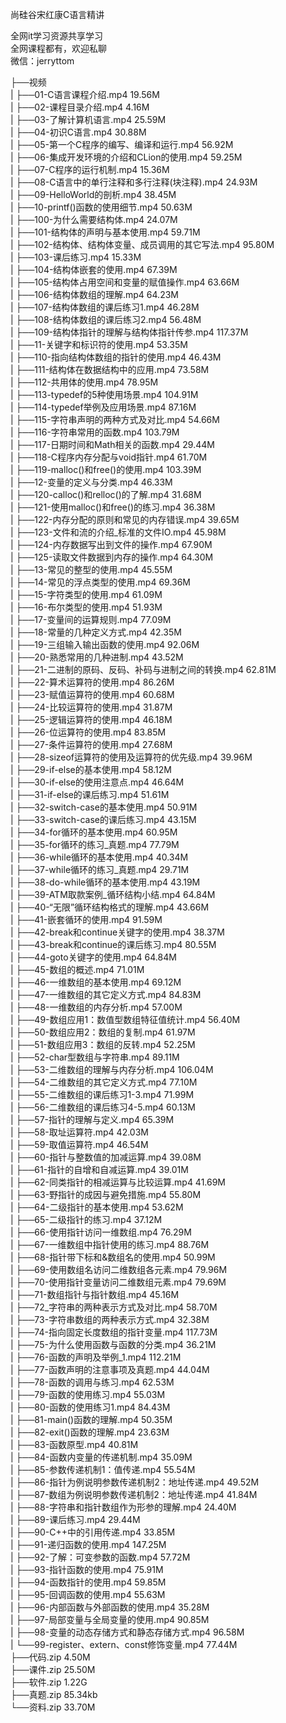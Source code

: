 尚硅谷宋红康C语言精讲

全网it学习资源共享学习<br>全网课程都有，欢迎私聊<br>微信：jerryttom<br>

├──视频<br> | ├──01-C语言课程介绍.mp4 19.56M<br> | ├──02-课程目录介绍.mp4 4.16M<br> | ├──03-了解计算机语言.mp4 25.59M<br> | ├──04-初识C语言.mp4 30.88M<br> | ├──05-第一个C程序的编写、编译和运行.mp4 56.92M<br> | ├──06-集成开发环境的介绍和CLion的使用.mp4 59.25M<br> | ├──07-C程序的运行机制.mp4 15.36M<br> | ├──08-C语言中的单行注释和多行注释(块注释).mp4 24.93M<br> | ├──09-HelloWorld的剖析.mp4 38.45M<br> | ├──10-printf()函数的使用细节.mp4 50.63M<br> | ├──100-为什么需要结构体.mp4 24.07M<br> | ├──101-结构体的声明与基本使用.mp4 59.71M<br> | ├──102-结构体、结构体变量、成员调用的其它写法.mp4 95.80M<br> | ├──103-课后练习.mp4 15.33M<br> | ├──104-结构体嵌套的使用.mp4 67.39M<br> | ├──105-结构体占用空间和变量的赋值操作.mp4 63.66M<br> | ├──106-结构体数组的理解.mp4 64.23M<br> | ├──107-结构体数组的课后练习1.mp4 46.28M<br> | ├──108-结构体数组的课后练习2.mp4 56.48M<br> | ├──109-结构体指针的理解与结构体指针传参.mp4 117.37M<br> | ├──11-关键字和标识符的使用.mp4 53.35M<br> | ├──110-指向结构体数组的指针的使用.mp4 46.43M<br> | ├──111-结构体在数据结构中的应用.mp4 73.58M<br> | ├──112-共用体的使用.mp4 78.95M<br> | ├──113-typedef的5种使用场景.mp4 104.91M<br> | ├──114-typedef举例及应用场景.mp4 87.16M<br> | ├──115-字符串声明的两种方式及对比.mp4 54.66M<br> | ├──116-字符串常用的函数.mp4 103.79M<br> | ├──117-日期时间和Math相关的函数.mp4 29.44M<br> | ├──118-C程序内存分配与void指针.mp4 61.70M<br> | ├──119-malloc()和free()的使用.mp4 103.39M<br> | ├──12-变量的定义与分类.mp4 46.33M<br> | ├──120-calloc()和relloc()的了解.mp4 31.68M<br> | ├──121-使用malloc()和free()的练习.mp4 36.38M<br> | ├──122-内存分配的原则和常见的内存错误.mp4 39.65M<br> | ├──123-文件和流的介绍_标准的文件IO.mp4 45.98M<br> | ├──124-内存数据写出到文件的操作.mp4 67.90M<br> | ├──125-读取文件数据到内存的操作.mp4 64.30M<br> | ├──13-常见的整型的使用.mp4 45.55M<br> | ├──14-常见的浮点类型的使用.mp4 69.36M<br> | ├──15-字符类型的使用.mp4 61.09M<br> | ├──16-布尔类型的使用.mp4 51.93M<br> | ├──17-变量间的运算规则.mp4 77.09M<br> | ├──18-常量的几种定义方式.mp4 42.35M<br> | ├──19-三组输入输出函数的使用.mp4 92.06M<br> | ├──20-熟悉常用的几种进制.mp4 43.52M<br> | ├──21-二进制的原码、反码、补码与进制之间的转换.mp4 62.81M<br> | ├──22-算术运算符的使用.mp4 86.26M<br> | ├──23-赋值运算符的使用.mp4 60.68M<br> | ├──24-比较运算符的使用.mp4 31.87M<br> | ├──25-逻辑运算符的使用.mp4 46.18M<br> | ├──26-位运算符的使用.mp4 83.85M<br> | ├──27-条件运算符的使用.mp4 27.68M<br> | ├──28-sizeof运算符的使用及运算符的优先级.mp4 39.96M<br> | ├──29-if-else的基本使用.mp4 58.12M<br> | ├──30-if-else的使用注意点.mp4 46.64M<br> | ├──31-if-else的课后练习.mp4 51.61M<br> | ├──32-switch-case的基本使用.mp4 50.91M<br> | ├──33-switch-case的课后练习.mp4 43.15M<br> | ├──34-for循环的基本使用.mp4 60.95M<br> | ├──35-for循环的练习_真题.mp4 77.79M<br> | ├──36-while循环的基本使用.mp4 40.34M<br> | ├──37-while循环的练习_真题.mp4 29.71M<br> | ├──38-do-while循环的基本使用.mp4 43.19M<br> | ├──39-ATM取款案例_循环结构小结.mp4 64.84M<br> | ├──40-“无限”循环结构格式的理解.mp4 43.66M<br> | ├──41-嵌套循环的使用.mp4 91.59M<br> | ├──42-break和continue关键字的使用.mp4 38.37M<br> | ├──43-break和continue的课后练习.mp4 80.55M<br> | ├──44-goto关键字的使用.mp4 64.84M<br> | ├──45-数组的概述.mp4 71.01M<br> | ├──46-一维数组的基本使用.mp4 69.12M<br> | ├──47-一维数组的其它定义方式.mp4 84.83M<br> | ├──48-一维数组的内存分析.mp4 57.00M<br> | ├──49-数组应用1：数值型数组特征值统计.mp4 56.40M<br> | ├──50-数组应用2：数组的复制.mp4 61.97M<br> | ├──51-数组应用3：数组的反转.mp4 52.25M<br> | ├──52-char型数组与字符串.mp4 89.11M<br> | ├──53-二维数组的理解与内存分析.mp4 106.04M<br> | ├──54-二维数组的其它定义方式.mp4 77.10M<br> | ├──55-二维数组的课后练习1-3.mp4 71.99M<br> | ├──56-二维数组的课后练习4-5.mp4 60.13M<br> | ├──57-指针的理解与定义.mp4 65.39M<br> | ├──58-取址运算符.mp4 42.03M<br> | ├──59-取值运算符.mp4 46.54M<br> | ├──60-指针与整数值的加减运算.mp4 39.08M<br> | ├──61-指针的自增和自减运算.mp4 39.01M<br> | ├──62-同类指针的相减运算与比较运算.mp4 41.69M<br> | ├──63-野指针的成因与避免措施.mp4 55.80M<br> | ├──64-二级指针的基本使用.mp4 53.62M<br> | ├──65-二级指针的练习.mp4 37.12M<br> | ├──66-使用指针访问一维数组.mp4 76.29M<br> | ├──67-一维数组中指针使用的练习.mp4 88.76M<br> | ├──68-指针带下标和&amp;数组名的使用.mp4 50.99M<br> | ├──69-使用数组名访问二维数组各元素.mp4 79.96M<br> | ├──70-使用指针变量访问二维数组元素.mp4 79.69M<br> | ├──71-数组指针与指针数组.mp4 45.16M<br> | ├──72_字符串的两种表示方式及对比.mp4 58.70M<br> | ├──73-字符串数组的两种表示方式.mp4 32.38M<br> | ├──74-指向固定长度数组的指针变量.mp4 117.73M<br> | ├──75-为什么使用函数与函数的分类.mp4 36.21M<br> | ├──76-函数的声明及举例_1.mp4 112.21M<br> | ├──77-函数声明的注意事项及真题.mp4 44.04M<br> | ├──78-函数的调用与练习.mp4 62.53M<br> | ├──79-函数的使用练习.mp4 55.03M<br> | ├──80-函数的使用练习1.mp4 84.43M<br> | ├──81-main()函数的理解.mp4 50.35M<br> | ├──82-exit()函数的理解.mp4 23.63M<br> | ├──83-函数原型.mp4 40.81M<br> | ├──84-函数内变量的传递机制.mp4 35.09M<br> | ├──85-参数传递机制1：值传递.mp4 55.54M<br> | ├──86-指针为例说明参数传递机制2：地址传递.mp4 49.52M<br> | ├──87-数组为例说明参数传递机制2：地址传递.mp4 41.84M<br> | ├──88-字符串和指针数组作为形参的理解.mp4 24.40M<br> | ├──89-课后练习.mp4 29.44M<br> | ├──90-C++中的引用传递.mp4 33.85M<br> | ├──91-递归函数的使用.mp4 147.25M<br> | ├──92-了解：可变参数的函数.mp4 57.72M<br> | ├──93-指针函数的使用.mp4 75.91M<br> | ├──94-函数指针的使用.mp4 59.85M<br> | ├──95-回调函数的使用.mp4 55.63M<br> | ├──96-内部函数与外部函数的使用.mp4 35.28M<br> | ├──97-局部变量与全局变量的使用.mp4 90.85M<br> | ├──98-变量的动态存储方式和静态存储方式.mp4 96.58M<br> | └──99-register、extern、const修饰变量.mp4 77.44M<br> ├──代码.zip 4.50M<br> ├──课件.zip 25.50M<br> ├──软件.zip 1.22G<br> ├──真题.zip 85.34kb<br> └──资料.zip 33.70M